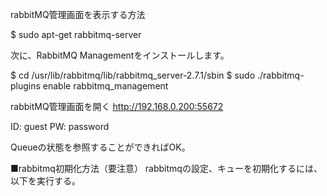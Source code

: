 rabbitMQ管理画面を表示する方法


$ sudo apt-get rabbitmq-server

次に、RabbitMQ Managementをインストールします。

$ cd /usr/lib/rabbitmq/lib/rabbitmq_server-2.7.1/sbin
$ sudo ./rabbitmq-plugins enable rabbitmq_management

rabbitMQ管理画面を開く
http://192.168.0.200:55672

ID: guest
PW: password

Queueの状態を参照することができればOK。

■rabbitmq初期化方法（要注意）
rabbitmqの設定、キューを初期化するには、以下を実行する。
